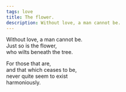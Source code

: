 ```yaml
---
tags: love
title: The flower.
description: Without love, a man cannot be.
---
```




Without love, a man cannot be.  
Just so is the flower,  
who wilts beneath the tree.  


For those that are,  
and that which ceases to be,  
never quite seem to exist  
harmoniously.  
